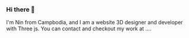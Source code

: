 ### Hi there 👋

I'm Nin from Campbodia, and I am a website 3D designer and developer with Three js. You can contact and checkout my work at ....
